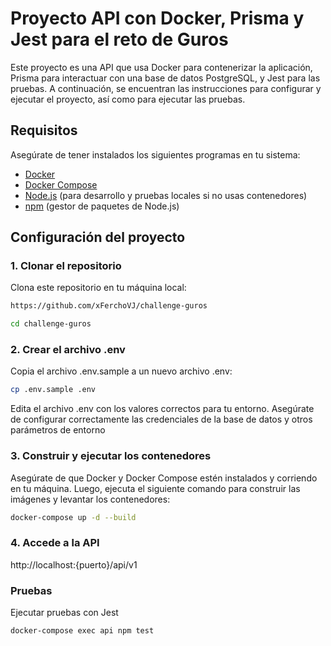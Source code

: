 # Proyecto API con Docker, Prisma y Jest para el reto de Guros

Este proyecto es una API que usa Docker para contenerizar la aplicación, Prisma para interactuar con una base de datos PostgreSQL, y Jest para las pruebas. A continuación, se encuentran las instrucciones para configurar y ejecutar el proyecto, así como para ejecutar las pruebas.

## Requisitos

Asegúrate de tener instalados los siguientes programas en tu sistema:

- [Docker](https://www.docker.com/get-started)
- [Docker Compose](https://docs.docker.com/compose/)
- [Node.js](https://nodejs.org/) (para desarrollo y pruebas locales si no usas contenedores)
- [npm](https://www.npmjs.com/) (gestor de paquetes de Node.js)

## Configuración del proyecto

### 1. Clonar el repositorio

Clona este repositorio en tu máquina local:

```bash
https://github.com/xFerchoVJ/challenge-guros
```
```bash
cd challenge-guros
```

### 2. Crear el archivo .env

Copia el archivo .env.sample a un nuevo archivo .env:

```bash
cp .env.sample .env
```

Edita el archivo .env con los valores correctos para tu entorno. Asegúrate de configurar correctamente las credenciales de la base de datos y otros parámetros de entorno

### 3. Construir y ejecutar los contenedores
Asegúrate de que Docker y Docker Compose estén instalados y corriendo en tu máquina. Luego, ejecuta el siguiente comando para construir las imágenes y levantar los contenedores:

```bash
docker-compose up -d --build
```

### 4. Accede a la API
http://localhost:{puerto}/api/v1


### Pruebas
Ejecutar pruebas con Jest
```bash
docker-compose exec api npm test
```

